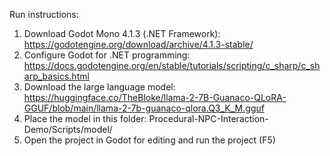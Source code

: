 Run instructions:
1. Download Godot Mono 4.1.3 (.NET Framework): https://godotengine.org/download/archive/4.1.3-stable/
2. Configure Godot for .NET programming: https://docs.godotengine.org/en/stable/tutorials/scripting/c_sharp/c_sharp_basics.html
3. Download the large language model: https://huggingface.co/TheBloke/llama-2-7B-Guanaco-QLoRA-GGUF/blob/main/llama-2-7b-guanaco-qlora.Q3_K_M.gguf
4. Place the model in this folder: Procedural-NPC-Interaction-Demo/Scripts/model/
5. Open the project in Godot for editing and run the project (F5)
